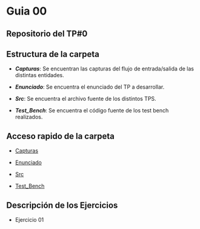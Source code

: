 # Guia 00

## Repositorio del TP#0

## Estructura de la carpeta

* ***Capturas***: Se encuentran las capturas del flujo de entrada/salida de las distintas entidades.

* ***Enunciado***: Se encuentra el enunciado del TP a desarrollar.

* ***Src***: Se encuentra el archivo fuente de los distintos TPS.

* ***Test_Bench***: Se encuentra el código fuente de los test bench realizados.

## Acceso rapido de la carpeta

* [Capturas](/guia00/capturas/)

* [Enunciado](/guia00/enunciado/guiaDeClase00.pdf)

* [Src](/guia00/src/)

* [Test_Bench](/guia00/test_bench/)

## Descripción de los Ejercicios

* Ejercicio 01
